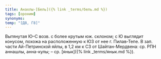 ```yaml
---
title: Анахлы-[Бель]({% link _terms/бель.md %})
tags: [ороним]
synonyms:
temp: "[Д8, Г8]"
---
```


Вытянутая Ю–С возв. с более крутым юж. склоном; с Ю выглядит конусом, похожа на
расположенную к ЮЗ от нее г. Пилав-Тепе. В зап. части Ай-Петринской яйлы, в 1,2
км к СЗ от Шайтан-Мердвена: ср. РПН аннашлы, анна-кулы; – ср.
[янык]({% link _terms/янык.md %}).
